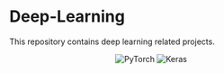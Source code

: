 # Deep-Learning
This repository contains deep learning related projects.

<p align="center">
  <img src="https://miro.medium.com/max/1000/1*ZLLZPo4kiH-cBzUYEukEVg.png" alt="PyTorch"/>
    <img src="https://keras.io/img/logo.png" alt="Keras"/>
</p>

